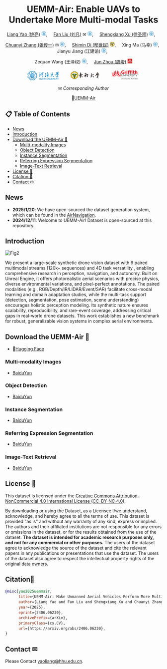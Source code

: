 <div align="center">

# UEMM-Air: Enable UAVs to Undertake More Multi-modal Tasks

[Liang Yao (姚亮)](https://multimodality.group/author/%E5%A7%9A%E4%BA%AE/) 
<img src="assets/hhu_logo.png" alt="Logo" width="15">, &nbsp; &nbsp; 
[Fan Liu (刘凡)](https://multimodality.group/author/%E5%88%98%E5%87%A1/) ✉ 
<img src="assets/hhu_logo.png" alt="Logo" width="15">, &nbsp; &nbsp;
[Shengxiang Xu (徐圣翔)](https://multimodality.group/author/%E5%BE%90%E5%9C%A3%E7%BF%94/) 
<img src="assets/hhu_logo.png" alt="Logo" width="15">, &nbsp; &nbsp; 

[Chuanyi Zhang (张传一)](https://ai.hhu.edu.cn/2023/0809/c17670a264073/page.htm) ✉ 
<img src="assets/hhu_logo.png" alt="Logo" width="15">, &nbsp; &nbsp;
[Shimin Di (邸世民)](https://sdiaa.github.io/)
<img src="assets/SEU.png" alt="Logo" width="15">, &nbsp; &nbsp;
Xing Ma (马幸)
<img src="assets/hhu_logo.png" alt="Logo" width="15">, &nbsp; &nbsp; 
Jianyu Jiang (江建谕)
<img src="assets/hhu_logo.png" alt="Logo" width="15">, &nbsp; &nbsp; 

Zequan Wang (王泽权)
<img src="assets/hhu_logo.png" alt="Logo" width="15">, &nbsp; &nbsp; 
[Jun Zhou (周峻)](https://experts.griffith.edu.au/7205-jun-zhou) 
<img src="assets/Griffith.png" alt="Logo" width="15">


<img src="assets/hhu_logo_text.png" alt="Logo" width="100"> &nbsp; &nbsp;  &nbsp; &nbsp; 
<img src="assets/seu_logo_text.jpg" alt="Logo" width="100"> &nbsp; &nbsp;  &nbsp; &nbsp; 
<img src="assets/griffith_logo_text.png" alt="Logo" width="90">

✉ *Corresponding Author*

🤗[UEMM-Air](https://huggingface.co/datasets/1e12Leon/UEMM-Air)

</div>

## 📋 Table of Contents

 - [News](#news)
  - [Introduction](#introduction)
  - [Download the UEMM-Air 📂](#download-the-uemm-air-)
    - [Multi-modality Images](#multi-modality-images)
    - [Object Detection](#object-detection)
    - [Instance Segmentation](#instance-segmentation)
    - [Referring Expression Segmentation](#referring-expression-segmentation)
    - [Image-Text Retrieval](#image-text-retrieval)
  - [License 🚨](#license-)
  - [Citation 🎈](#citation)
  - [Contact ✉](#contact-)

## News
- **2025/1/20**: We have open-sourced the dataset generation system, which can be found in the [AirNavigation](https://github.com/1e12Leon/AirNavigation).
- **2024/12/11**: Welcome to UEMM-Air! Dataset is open-sourced at this repository.

## Introduction
![Fig2](https://github.com/user-attachments/assets/58b2bc84-9643-43f2-89a4-b14dd91ce47d)

We present a large-scale synthetic drone vision dataset with 6 paired multimodal streams (120k+ sequences) and 4D task versatility , enabling comprehensive research in perception, navigation, and autonomy. Built on Unreal Engine, it offers photorealistic aerial scenarios with precise physics, diverse environmental variations, and pixel-perfect annotations. The paired modalities (e.g., RGB/Depth/IR/LIDAR/Event/SAR) facilitate cross-modal learning and domain adaptation studies, while the multi-task support (detection, segmentation, pose estimation, scene understanding) encourages holistic perception modeling. Its synthetic nature ensures scalability, reproducibility, and rare-event coverage, addressing critical gaps in real-world drone datasets. This work establishes a new benchmark for robust, generalizable vision systems in complex aerial environments.


## Download the UEMM-Air 📂

*  🤗[Hugging Face](https://huggingface.co/datasets/1e12Leon/UEMM-Air)

### Multi-modality Images
*  [BaiduYun](https://pan.baidu.com/s/1AgrehM3Bs-aiVLVrdswWeQ?pwd=xcpe)

### Object Detection
*  [BaiduYun](https://pan.baidu.com/s/1bkG3G3nUre65yk0XjeaQ5w?pwd=a3qt)

### Instance Segmentation
*  [BaiduYun](https://pan.baidu.com/s/1TEwa8NrmbDK_Vd_zpysHug?pwd=y1f4)

### Referring Expression Segmentation
*  [BaiduYun](https://pan.baidu.com/s/1hO5h2UdYwxJrLmk4oStupg?pwd=wqxi)
  
### Image-Text Retrieval
*   [BaiduYun](https://pan.baidu.com/s/1O-U84fhqsJruyEV-UDKx8w?pwd=jppd)
  

## License 🚨
This dataset is licensed under the [Creative Commons Attribution-NonCommercial 4.0 International License (CC-BY-NC 4.0)](https://creativecommons.org/licenses/by-nc/4.0/).

By downloading or using the Dataset, as a Licensee I/we understand, acknowledge, and hereby agree to all the terms of use. This dataset is provided "as is" and without any warranty of any kind, express or implied. The authors and their affiliated institutions are not responsible for any errors or omissions in the dataset, or for the results obtained from the use of the dataset. **The dataset is intended for academic research purposes only, and not for any commercial or other purposes.** The users of the dataset agree to acknowledge the source of the dataset and cite the relevant papers in any publications or presentations that use the dataset. The users of the dataset also agree to respect the intellectual property rights of the original data owners.

## Citation🎈

```bibtex
@misc{yao2025uemmair,
      title={UEMM-Air: Make Unmanned Aerial Vehicles Perform More Multi-modal Tasks}, 
      author={Liang Yao and Fan Liu and Shengxiang Xu and Chuanyi Zhang and Xing Ma and Jianyu Jiang and Zequan Wang and Shimin Di and Jun Zhou},
      year={2025},
      eprint={2406.06230},
      archivePrefix={arXiv},
      primaryClass={cs.CV},
      url={https://arxiv.org/abs/2406.06230}, 
}
```

## Contact ✉
Please Contact yaoliang@hhu.edu.cn.